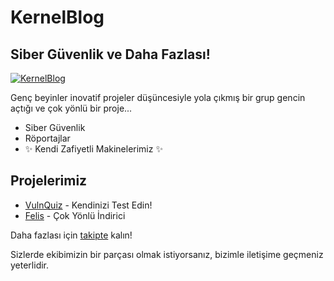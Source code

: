 # KernelBlog
## Siber Güvenlik ve Daha Fazlası!

[![KernelBlog](https://kernelblog.org/wp-content/uploads/2022/07/logo_yeni.gif)](https://kernelblog.org/)

Genç beyinler inovatif projeler düşüncesiyle yola çıkmış bir grup gencin açtığı ve çok yönlü bir proje...

- Siber Güvenlik
- Röportajlar
- ✨  Kendi  Zafiyetli Makinelerimiz ✨


## Projelerimiz


- [VulnQuiz](vulnquiz.kernelblog.org) - Kendinizi Test Edin!
- [Felis](felis.kernelblog.org) - Çok Yönlü İndirici


Daha fazlası için [takipte](kernelblog.org) kalın!

Sizlerde ekibimizin bir parçası olmak istiyorsanız, bizimle iletişime geçmeniz yeterlidir.


